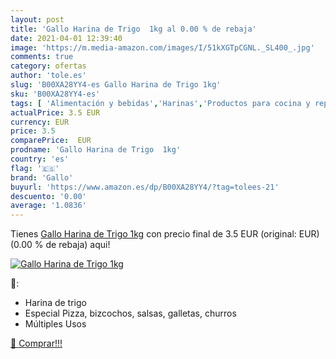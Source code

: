 ```yaml
---
layout: post
title: 'Gallo Harina de Trigo  1kg al 0.00 % de rebaja'
date: 2021-04-01 12:39:40
image: 'https://m.media-amazon.com/images/I/51kXGTpCGNL._SL400_.jpg'
comments: true
category: ofertas
author: 'tole.es'
slug: 'B00XA28YY4-es Gallo Harina de Trigo 1kg'
sku: 'B00XA28YY4-es'
tags: [ 'Alimentación y bebidas','Harinas','Productos para cocina y repostería','gallo','harina','trigo', ]
actualPrice: 3.5 EUR
currency: EUR
price: 3.5
comparePrice:  EUR
prodname: 'Gallo Harina de Trigo  1kg'
country: 'es'
flag: '🇪🇸'
brand: 'Gallo'
buyurl: 'https://www.amazon.es/dp/B00XA28YY4/?tag=tolees-21'
descuento: '0.00'
average: '1.0836'
---
```


Tienes [Gallo Harina de Trigo  1kg](https://www.amazon.es/dp/B00XA28YY4/?tag=tolees-21) con precio final de  3.5 EUR (original:  EUR) (0.00 %  de rebaja) aqui!

[![Gallo Harina de Trigo  1kg](https://m.media-amazon.com/images/I/51kXGTpCGNL._SL400_.jpg)](https://www.amazon.es/dp/B00XA28YY4/?tag=tolees-21)

🔎:

- Harina de trigo
- Especial Pizza, bizcochos, salsas, galletas, churros
- Múltiples Usos

[🛒 Comprar!!!](https://www.amazon.es/dp/B00XA28YY4/?tag=tolees-21)
